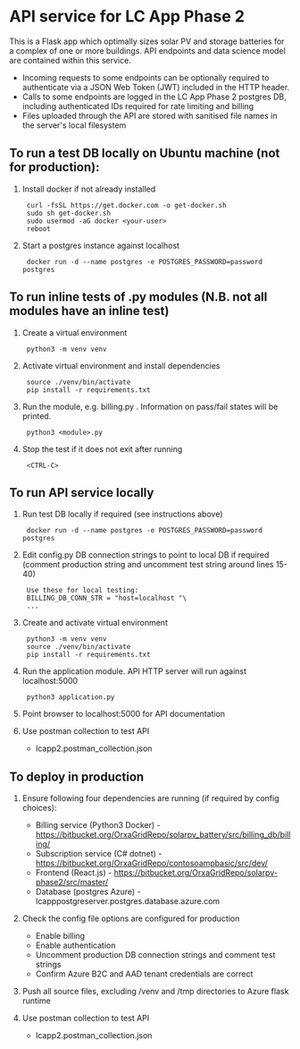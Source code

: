 # API service for LC App Phase 2

This is a Flask app which optimally sizes solar PV and storage batteries for a complex of one or more buildings. API endpoints and data science model are contained within this service.


- Incoming requests to some endpoints can be optionally required to authenticate via a JSON Web Token (JWT) included in the HTTP header.
- Calls to some endpoints are logged in the LC App Phase 2 postgres DB, including authenticated IDs required for rate limiting and billing
- Files uploaded through the API are stored with sanitised file names in the server's local filesystem


## To run a test DB locally on Ubuntu machine (not for production):
    
1. Install docker if not already installed

        curl -fsSL https://get.docker.com -o get-docker.sh
        sudo sh get-docker.sh
        sudo usermod -aG docker <your-user>
        reboot

1. Start a postgres instance against localhost

        docker run -d --name postgres -e POSTGRES_PASSWORD=password postgres


## To run inline tests of .py modules (N.B. not all modules have an inline test)

1. Create a virtual environment

        python3 -m venv venv

1. Activate virtual environment and install dependencies

        source ./venv/bin/activate
        pip install -r requirements.txt

1. Run the module, e.g. billing.py . Information on pass/fail states will be printed.

        python3 <module>.py

1. Stop the test if it does not exit after running

        <CTRL-C>


## To run API service locally

1. Run test DB locally if required (see instructions above) 

        docker run -d --name postgres -e POSTGRES_PASSWORD=password postgres

1. Edit config.py DB connection strings to point to local DB if required (comment production string and uncomment test string around lines 15-40)

        Use these for local testing:
        BILLING_DB_CONN_STR = "host=localhost "\
        ...

1. Create and activate virtual environment

        python3 -m venv venv
        source ./venv/bin/activate
        pip install -r requirements.txt

1. Run the application module. API HTTP server will run against localhost:5000

        python3 application.py 

1. Point browser to localhost:5000 for API documentation

1. Use postman collection to test API
    - lcapp2.postman_collection.json



## To deploy in production

1. Ensure following four dependencies are running (if required by config choices):

    - Billing service (Python3 Docker) - https://bitbucket.org/OrxaGridRepo/solarpv_battery/src/billing_db/billing/
    - Subscription service (C# dotnet) - https://bitbucket.org/OrxaGridRepo/contosoampbasic/src/dev/
    - Frontend (React.js) - https://bitbucket.org/OrxaGridRepo/solarpv-phase2/src/master/
    - Database (postgres Azure) - lcapppostgreserver.postgres.database.azure.com

1. Check the config file options are configured for production
    - Enable billing
    - Enable authentication
    - Uncomment production DB connection strings and comment test strings
    - Confirm Azure B2C and AAD tenant credentials are correct

1. Push all source files, excluding /venv and /tmp directories to Azure flask runtime

1. Use postman collection to test API
    - lcapp2.postman_collection.json
        


